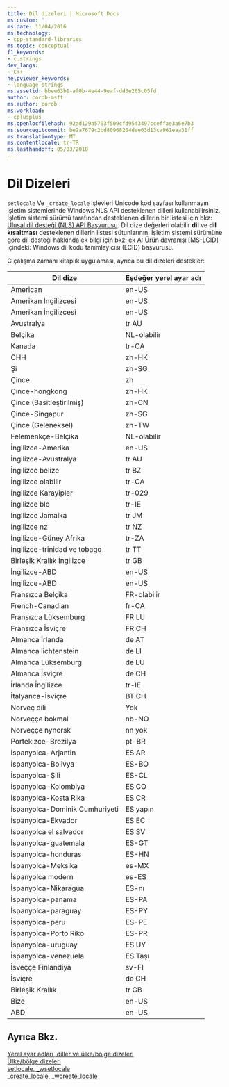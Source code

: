 ```yaml
---
title: Dil dizeleri | Microsoft Docs
ms.custom: ''
ms.date: 11/04/2016
ms.technology:
- cpp-standard-libraries
ms.topic: conceptual
f1_keywords:
- c.strings
dev_langs:
- C++
helpviewer_keywords:
- language strings
ms.assetid: bbee63b1-af0b-4e44-9eaf-dd3e265c05fd
author: corob-msft
ms.author: corob
ms.workload:
- cplusplus
ms.openlocfilehash: 92ad129a5703f509cfd9543497cceffae3a6e7b3
ms.sourcegitcommit: be2a7679c2bd80968204dee03d13ca961eaa31ff
ms.translationtype: MT
ms.contentlocale: tr-TR
ms.lasthandoff: 05/03/2018
---
```

# <a name="language-strings"></a>Dil Dizeleri
`setlocale` Ve `_create_locale` işlevleri Unicode kod sayfası kullanmayın işletim sistemlerinde Windows NLS API desteklenen dilleri kullanabilirsiniz. İşletim sistemi sürümü tarafından desteklenen dillerin bir listesi için bkz: [Ulusal dil desteği (NLS) API Başvurusu](https://www.microsoft.com/resources/msdn/goglobal/default.mspx). Dil dize değerleri olabilir **dil** ve **dil kısaltması** desteklenen dillerin listesi sütunlarının. İşletim sistemi sürümüne göre dil desteği hakkında ek bilgi için bkz: [ek A: Ürün davranışı](http://msdn.microsoft.com/goglobal/bb896001.aspx) [MS-LCID] içindeki: Windows dil kodu tanımlayıcısı (LCID) başvurusu.   
  
C çalışma zamanı kitaplık uygulaması, ayrıca bu dil dizeleri destekler:  
  
|Dil dize|Eşdeğer yerel ayar adı|  
|---------------------|----------------------------|  
|American|en-US|  
|Amerikan İngilizcesi|en-US|  
|Amerikan İngilizcesi|en-US|  
|Avustralya|tr AU|  
|Belçika|NL-olabilir|  
|Kanada|tr-CA|  
|CHH|zh-HK|  
|Şi|zh-SG|  
|Çince|zh|  
|Çince-hongkong|zh-HK|  
|Çince (Basitleştirilmiş)|zh-CN|  
|Çince-Singapur|zh-SG|  
|Çince (Geleneksel)|zh-TW|  
|Felemenkçe-Belçika|NL-olabilir|  
|İngilizce-Amerika|en-US|  
|İngilizce-Avustralya|tr AU|  
|İngilizce belize|tr BZ|  
|İngilizce olabilir|tr-CA|  
|İngilizce Karayipler|tr-029|  
|İngilizce blo|tr-IE|  
|İngilizce Jamaika|tr JM|  
|İngilizce nz|tr NZ|  
|İngilizce-Güney Afrika|tr-ZA|  
|İngilizce-trinidad ve tobago|tr TT|  
|Birleşik Krallık İngilizce|tr GB|  
|İngilizce-ABD|en-US|  
|İngilizce-ABD|en-US|  
|Fransızca Belçika|FR-olabilir|  
|French-Canadian|fr-CA|  
|Fransızca Lüksemburg|FR LU|  
|Fransızca İsviçre|FR CH|  
|Almanca İrlanda|de AT|  
|Almanca lichtenstein|de LI|  
|Almanca Lüksemburg|de LU|  
|Almanca İsviçre|de CH|  
|İrlanda İngilizce|tr-IE|  
|İtalyanca-İsviçre|BT CH|  
|Norveç dili|Yok|  
|Norveççe bokmal|nb-NO|  
|Norveççe nynorsk|nn yok|  
|Portekizce-Brezilya|pt-BR|  
|İspanyolca-Arjantin|ES AR|  
|İspanyolca-Bolivya|ES-BO|  
|İspanyolca-Şili|ES-CL|  
|İspanyolca-Kolombiya|ES CO|  
|İspanyolca-Kosta Rika|ES CR|  
|İspanyolca-Dominik Cumhuriyeti|ES yapın|  
|İspanyolca-Ekvador|ES EC|  
|İspanyolca el salvador|ES SV|  
|İspanyolca-guatemala|ES-GT|  
|İspanyolca-honduras|ES-HN|  
|İspanyolca-Meksika|es-MX|  
|İspanyolca modern|es-ES|  
|İspanyolca-Nikaragua|ES-nı|  
|İspanyolca-panama|ES-PA|  
|İspanyolca-paraguay|ES-PY|  
|İspanyolca-peru|ES-PE|  
|İspanyolca-Porto Riko|ES-PR|  
|İspanyolca-uruguay|ES UY|  
|İspanyolca-venezuela|ES Taşı|  
|İsveççe Finlandiya|sv-FI|  
|İsviçre|de CH|  
|Birleşik Krallık|tr GB|  
|Bize|en-US|  
|ABD|en-US|  
  
## <a name="see-also"></a>Ayrıca Bkz.  
 [Yerel ayar adları, diller ve ülke/bölge dizeleri](../c-runtime-library/locale-names-languages-and-country-region-strings.md)   
 [Ülke/bölge dizeleri](../c-runtime-library/country-region-strings.md)   
 [setlocale, _wsetlocale](../c-runtime-library/reference/setlocale-wsetlocale.md)   
 [_create_locale, _wcreate_locale](../c-runtime-library/reference/create-locale-wcreate-locale.md)